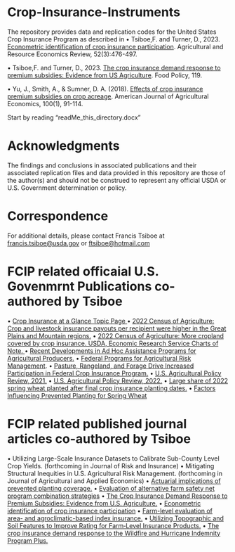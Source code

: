 # Crop-Insurance-Instruments
The repository provides data and replication codes for the United States Crop Insurance Program as described in 
• Tsiboe,F. and Turner, D., 2023. [Econometric identification of crop insurance participation](https://doi.org/10.1017/age.2023.13). Agricultural and Resource Economics Review, 52(3):476-497.

• Tsiboe,F. and Turner, D., 2023. [The crop insurance demand response to premium subsidies: Evidence from US Agriculture](https://doi.org/10.1016/j.foodpol.2023.102505). Food Policy, 119. 

• Yu, J., Smith, A., & Sumner, D. A. (2018). [Effects of crop insurance premium subsidies on crop acreage](https://doi.org/10.1093/ajae/aax058). American Journal of Agricultural Economics, 100(1), 91-114. 

Start by reading “readMe_this_directory.docx”

# Acknowledgments
The findings and conclusions in associated publications and their associated replication files and data provided in this repository are those of the author(s) and should not be construed to represent any official USDA or U.S. Government determination or policy. 

# Correspondence
For additional details, please contact Francis Tsiboe at francis.tsiboe@usda.gov or ftsiboe@hotmail.com

# FCIP related officaial U.S. Govenmrnt Publications co-authored by Tsiboe

•	[Crop Insurance at a Glance Topic Page ](https://www.ers.usda.gov/topics/farm-practices-management/risk-management/crop-insurance-at-a-glance/)
•	[2022 Census of Agriculture: Crop and livestock insurance payouts per recipient were higher in the Great Plains and Mountain regions.](https://www.ers.usda.gov/data-products/chart-gallery/gallery/chart-detail/?chartId=109664)
•	[2022 Census of Agriculture: More cropland covered by crop insurance. USDA, Economic Research Service Charts of Note. ](https://www.ers.usda.gov/data-products/chart-gallery/gallery/chart-detail/?chartId=109404#:~:text=While%20percent%20share%20of%20cropland,percent%20from%202017%20to%202022.)
•	[Recent Developments in Ad Hoc Assistance Programs for Agricultural Producers.](https://www.ers.usda.gov/publications/pub-details/?pubid=110093) 
•	[Federal Programs for Agricultural Risk Management](https://www.ers.usda.gov/publications/pub-details/?pubid=108166).
•	[Pasture, Rangeland, and Forage Drive Increased Participation in Federal Crop Insurance Program.](https://www.ers.usda.gov/amber-waves/2024/june/pasture-rangeland-and-forage-drive-increased-participation-in-federal-crop-insurance-program/) 
•	[U.S. Agricultural Policy Review, 2021.](https://www.ers.usda.gov/publications/pub-details/?pubid=105901)
•	[U.S. Agricultural Policy Review, 2022.](https://www.ers.usda.gov/publications/pub-details/?pubid=107774)
•	[Large share of 2022 spring wheat planted after final crop insurance planting dates.](https://www.ers.usda.gov/data-products/chart-gallery/gallery/chart-detail/?chartId=105047)
•	[Factors Influencing Prevented Planting for Spring Wheat](https://www.ers.usda.gov/publications/pub-details/?pubid=104730)

# FCIP related published journal articles co-authored by Tsiboe
•	Utilizing Large-Scale Insurance Datasets to Calibrate Sub-County Level Crop Yields. (forthcoming in Journal of Risk and Insurance)
•	Mitigating Structural Inequities in U.S. Agricultural Risk Management. (forthcoming in Journal of Agricultural and Applied Economics)
•	[Actuarial implications of prevented planting coverage.](https://doi.org/10.1002/aepp.13471) 
•	[Evaluation of alternative farm safety net program combination strategies](https://doi.org/10.1108/AFR-11-2023-0150)
•	[The Crop Insurance Demand Response to Premium Subsidies: Evidence from U.S. Agriculture.](https://doi.org/10.1016/j.foodpol.2023.102505)
•	[Econometric identification of crop insurance participation](https://doi.org/10.1017/age.2023.13)
•	[Farm-level evaluation of area- and agroclimatic-based index insurance.](https://doi.org/10.1002/jaa2.77) 
•	[Utilizing Topographic and Soil Features to Improve Rating for Farm‐Level Insurance Products.](https://doi.org/10.1111/ajae.12218)
•	[The crop insurance demand response to the Wildfire and Hurricane Indemnity Program Plus.](https://doi.org/10.1002/aepp.13314)


